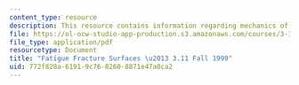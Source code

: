 ```yaml
---
content_type: resource
description: This resource contains information regarding mechanics of materials.
file: https://ol-ocw-studio-app-production.s3.amazonaws.com/courses/3-11-mechanics-of-materials-fall-1999/772f828a61919c7682608871e47a0ca2_MIT3_11F99_fatigue.pdf
file_type: application/pdf
resourcetype: Document
title: "Fatigue Fracture Surfaces \u2013 3.11 Fall 1999"
uid: 772f828a-6191-9c76-8260-8871e47a0ca2
---
```

